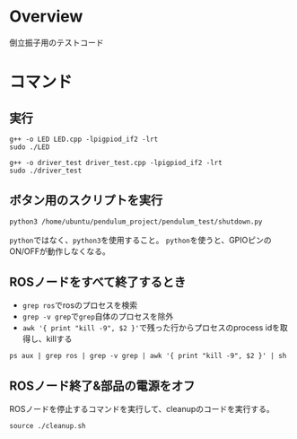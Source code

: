 # Overview
倒立振子用のテストコード

# コマンド
## 実行

```
g++ -o LED LED.cpp -lpigpiod_if2 -lrt
sudo ./LED
```

```
g++ -o driver_test driver_test.cpp -lpigpiod_if2 -lrt
sudo ./driver_test
```

## ボタン用のスクリプトを実行
```bash
python3 /home/ubuntu/pendulum_project/pendulum_test/shutdown.py
```

`python`ではなく、`python3`を使用すること。
`python`を使うと、GPIOピンのON/OFFが動作しなくなる。

## ROSノードをすべて終了するとき
- `grep ros`でrosのプロセスを検索
- `grep -v grep`で`grep`自体のプロセスを除外
- `awk '{ print "kill -9", $2 }'`で残った行からプロセスのprocess idを取得し、killする

```
ps aux | grep ros | grep -v grep | awk '{ print "kill -9", $2 }' | sh
```

## ROSノード終了&部品の電源をオフ
ROSノードを停止するコマンドを実行して、cleanupのコードを実行する。

```
source ./cleanup.sh
```
